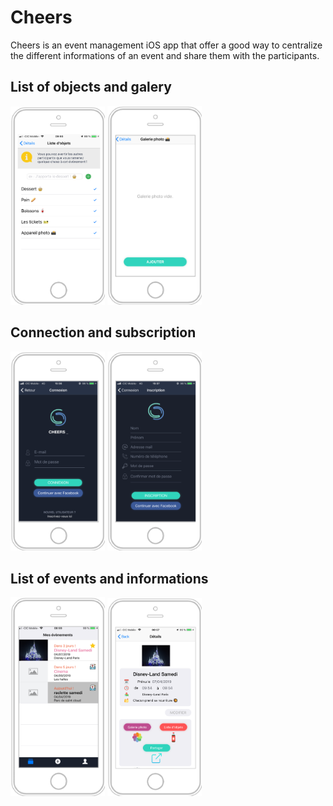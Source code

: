 # Cheers
Cheers is an event management iOS app that offer a good way to centralize the different informations of an event and share them with the participants.

<h2>List of objects and galery</h2>
<div align = "left">
  <img src="ReadMeContent/listeObjets.png" width = 30%/>
  <img src="ReadMeContent/galerie.png" width = 30% />
</div>

<h2>Connection and subscription</h2>
<div align = "left">
<img src="ReadMeContent/connexion.png" width = 30% />
<img src="ReadMeContent/inscription.png" width = 30% />
</div>

<h2>List of events and informations</h2>
<div align = "left">
<img src="ReadMeContent/liste.png" width = 30% />
<img src="ReadMeContent/details2.png" width = 30% />
</div>
